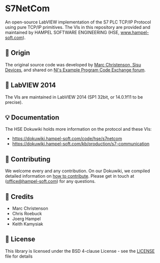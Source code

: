 # S7NetCom

An open-source LabVIEW implementation of the S7 PLC TCP/IP Protocol using pure TCP/IP primitives. The VIs in this repository are provided and maintained by HAMPEL SOFTWARE ENGINEERING (HSE, www.hampel-soft.com).


## :open_file_folder: Origin

The original source code was developed by [Marc Christenson, Sisu Devices](https://forums.ni.com/t5/user/viewprofilepage/user-id/36077), and shared on [NI's Example Program Code Exchange forum](https://forums.ni.com/t5/Example-Program-Drafts/S7-PLC-TCP-IP-Protocol-Reference-Example/tac-p/3970602).


## :wrench: LabVIEW 2014

The VIs are maintained in LabVIEW 2014 (SP1 32bit, or 14.0.1f11 to be precise).

## :bulb: Documentation

The HSE Dokuwiki holds more information on the protocol and these VIs:

* https://dokuwiki.hampel-soft.com/code/hse/s7netcom
* https://dokuwiki.hampel-soft.com/kb/production/s7-communication

## :busts_in_silhouette: Contributing 

We welcome every and any contribution. On our Dokuwiki, we compiled detailed information on [how to contribute](https://dokuwiki.hampel-soft.com/processes/collaboration). Please get in touch at (office@hampel-soft.com) for any questions.

##  :beers: Credits

* Marc Christenson
* Chris Roebuck
* Joerg Hampel
* Keith Kamysiak

## :page_facing_up: License 

This library is licensed under the BSD 4-clause License - see the [LICENSE](LICENSE) file for details
